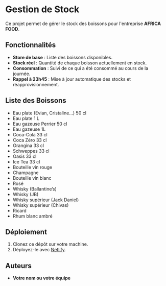 # Gestion de Stock 

Ce projet permet de gérer le stock des boissons pour l'entreprise **AFRICA FOOD**.

## Fonctionnalités
- **Store de base** : Liste des boissons disponibles.
- **Stock réel** : Quantité de chaque boisson actuellement en stock.
- **Consommation** : Suivi de ce qui a été consommé au cours de la journée.
- **Rappel à 23h45** : Mise à jour automatique des stocks et réapprovisionnement.

## Liste des Boissons
- Eau plate (Evian, Cristaline…) 50 cl
- Eau plate 1 L
- Eau gazeuse Perrier 50 cl
- Eau gazeuse 1L
- Coca-Cola 33 cl
- Coca Zéro 33 cl
- Orangina 33 cl
- Schweppes 33 cl
- Oasis 33 cl
- Ice Tea 33 cl
- Bouteille vin rouge
- Champagne
- Bouteille vin blanc
- Rosé
- Whisky (Ballantine’s)
- Whisky (JB)
- Whisky supérieur (Jack Daniel)
- Whisky supérieur (Chivas)
- Ricard
- Rhum blanc ambré

## Déploiement
1. Clonez ce dépôt sur votre machine.
2. Déployez-le avec [Netlify](https://www.netlify.com).

## Auteurs
- **Votre nom ou votre équipe**
